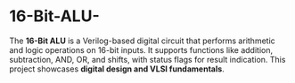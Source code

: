 # 16-Bit-ALU-
The **16-Bit ALU** is a Verilog-based digital circuit that performs arithmetic and logic operations on 16-bit inputs. It supports functions like addition, subtraction, AND, OR, and shifts, with status flags for result indication. This project showcases **digital design and VLSI fundamentals**.
